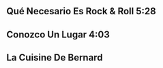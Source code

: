 
#

<div style="page-break-after: always;"></div>



<div style="page-break-after: always;"></div>



<div style="page-break-after: always;"></div>



## Qué Necesario Es Rock & Roll	5:28
## Conozco Un Lugar	4:03
## La Cuisine De Bernard
